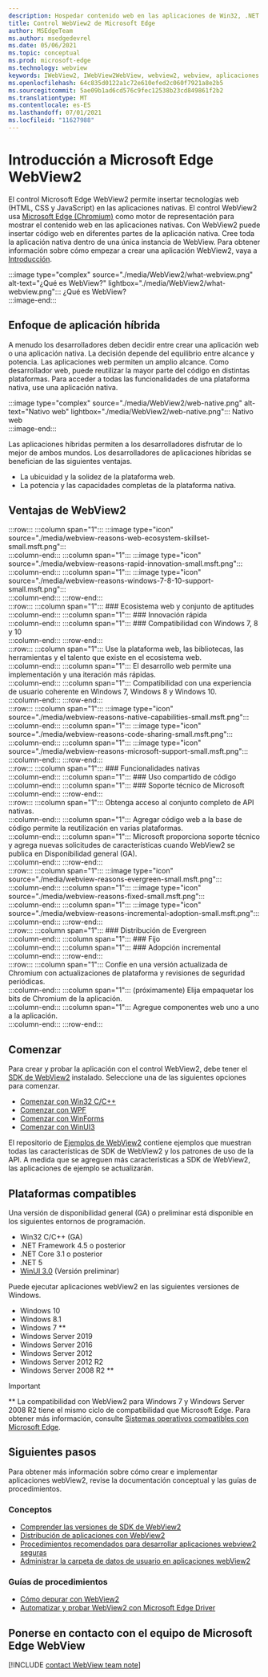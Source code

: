 ```yaml
---
description: Hospedar contenido web en las aplicaciones de Win32, .NET y UWP con el control WebView2 de Microsoft Edge.
title: Control WebView2 de Microsoft Edge
author: MSEdgeTeam
ms.author: msedgedevrel
ms.date: 05/06/2021
ms.topic: conceptual
ms.prod: microsoft-edge
ms.technology: webview
keywords: IWebView2, IWebView2WebView, webview2, webview, aplicaciones win32, win32, perímetro, ICoreWebView2, CoreWebView2, ICoreWebView2Host, control de explorador, html perimetral, Windows Forms, WinForms, WPF, .NET, WinUI, Project Reunion
ms.openlocfilehash: 64c835d0122a1c72e610efed2c060f7921a8e2b5
ms.sourcegitcommit: 5ae09b1ad6cd576c9fec12538b23cd849861f2b2
ms.translationtype: MT
ms.contentlocale: es-ES
ms.lasthandoff: 07/01/2021
ms.locfileid: "11627988"
---
```

# <a name="introduction-to-microsoft-edge-webview2"></a>Introducción a Microsoft Edge WebView2  

El control Microsoft Edge WebView2 permite insertar tecnologías web \(HTML, CSS y JavaScript\) en las aplicaciones nativas.  El control WebView2 usa [Microsoft Edge (Chromium)][MicrosoftedgeinsiderMain] como motor de representación para mostrar el contenido web en las aplicaciones nativas.  Con WebView2 puede insertar código web en diferentes partes de la aplicación nativa.  Cree toda la aplicación nativa dentro de una única instancia de WebView.  Para obtener información sobre cómo empezar a crear una aplicación WebView2, vaya a [Introducción](#get-started).  

:::image type="complex" source="./media/WebView2/what-webview.png" alt-text="¿Qué es WebView?" lightbox="./media/WebView2/what-webview.png":::
   ¿Qué es WebView?  
:::image-end:::    

## <a name="hybrid-app-approach"></a>Enfoque de aplicación híbrida  

A menudo los desarrolladores deben decidir entre crear una aplicación web o una aplicación nativa.  La decisión depende del equilibrio entre alcance y potencia.  Las aplicaciones web permiten un amplio alcance.  Como desarrollador web, puede reutilizar la mayor parte del código en distintas plataformas.  Para acceder a todas las funcionalidades de una plataforma nativa, use una aplicación nativa.  

:::image type="complex" source="./media/WebView2/web-native.png" alt-text="Nativo web" lightbox="./media/WebView2/web-native.png":::
   Nativo web  
:::image-end:::    

Las aplicaciones híbridas permiten a los desarrolladores disfrutar de lo mejor de ambos mundos.  Los desarrolladores de aplicaciones híbridas se benefician de las siguientes ventajas.  

*   La ubicuidad y la solidez de la plataforma web.  
*   La potencia y las capacidades completas de la plataforma nativa.  
    
## <a name="webview2-benefits"></a>Ventajas de WebView2   

:::row:::
   :::column span="1":::
      :::image type="icon" source="./media/webview-reasons-web-ecosystem-skillset-small.msft.png":::  
   :::column-end:::
   :::column span="1":::
      :::image type="icon" source="./media/webview-reasons-rapid-innovation-small.msft.png":::  
   :::column-end:::
   :::column span="1":::
      :::image type="icon" source="./media/webview-reasons-windows-7-8-10-support-small.msft.png":::  
   :::column-end:::
:::row-end:::  
:::row:::
   :::column span="1":::
      ### <a name="web-ecosystem--skillset"></a>Ecosistema web y conjunto de aptitudes  
   :::column-end:::
   :::column span="1":::
      ### <a name="rapid-innovation"></a>Innovación rápida  
   :::column-end:::
   :::column span="1":::
      ### <a name="windows-7-8-and-10-support"></a>Compatibilidad con Windows 7, 8 y 10  
   :::column-end:::
:::row-end:::  
:::row:::
   :::column span="1":::
      Use la plataforma web, las bibliotecas, las herramientas y el talento que existe en el ecosistema web.  
   :::column-end:::
   :::column span="1":::
      El desarrollo web permite una implementación y una iteración más rápidas.  
   :::column-end:::
   :::column span="1":::
      Compatibilidad con una experiencia de usuario coherente en Windows 7, Windows 8 y Windows 10.  
   :::column-end:::
:::row-end:::  
:::row:::
   :::column span="1":::
      :::image type="icon" source="./media/webview-reasons-native-capabilities-small.msft.png":::  
   :::column-end:::
   :::column span="1":::
      :::image type="icon" source="./media/webview-reasons-code-sharing-small.msft.png":::  
   :::column-end:::
   :::column span="1":::
      :::image type="icon" source="./media/webview-reasons-microsoft-support-small.msft.png":::  
   :::column-end:::
:::row-end:::  
:::row:::
   :::column span="1":::
      ### <a name="native-capabilities"></a>Funcionalidades nativas  
   :::column-end:::
   :::column span="1":::
      ### <a name="code-sharing"></a>Uso compartido de código  
   :::column-end:::
   :::column span="1":::
      ### <a name="microsoft-support"></a>Soporte técnico de Microsoft  
   :::column-end:::
:::row-end:::  
:::row:::
   :::column span="1":::
      Obtenga acceso al conjunto completo de API nativas.  
   :::column-end:::
   :::column span="1":::
      Agregar código web a la base de código permite la reutilización en varias plataformas.  
   :::column-end:::
   :::column span="1":::
      Microsoft proporciona soporte técnico y agrega nuevas solicitudes de características cuando WebView2 se publica en Disponibilidad general \(GA\).  
   :::column-end:::
:::row-end:::  
:::row:::
   :::column span="1":::
      :::image type="icon" source="./media/webview-reasons-evergreen-small.msft.png":::  
   :::column-end:::
   :::column span="1":::
      :::image type="icon" source="./media/webview-reasons-fixed-small.msft.png":::  
   :::column-end:::
   :::column span="1":::
      :::image type="icon" source="./media/webview-reasons-incremental-adoption-small.msft.png":::  
   :::column-end:::
:::row-end:::  
:::row:::
   :::column span="1":::
      ### <a name="evergreen-distribution"></a>Distribución de Evergreen  
   :::column-end:::
   :::column span="1":::
      ### <a name="fixed"></a>Fijo  
   :::column-end:::
   :::column span="1":::
      ### <a name="incremental-adoption"></a>Adopción incremental  
   :::column-end:::
:::row-end:::  
:::row:::
   :::column span="1":::
      Confíe en una versión actualizada de Chromium con actualizaciones de plataforma y revisiones de seguridad periódicas.  
   :::column-end:::
   :::column span="1":::
      \(próximamente\) Elija empaquetar los bits de Chromium de la aplicación.  
   :::column-end:::
   :::column span="1":::
      Agregue componentes web uno a uno a la aplicación.  
   :::column-end:::
:::row-end:::  

## <a name="get-started"></a>Comenzar  

Para crear y probar la aplicación con el control WebView2, debe tener <!--both [Microsoft Edge (Chromium)][MicrosoftedgeinsiderDownload] and  -->el [SDK de WebView2][NugetPackagesMicrosoftWebWebView2] instalado.  Seleccione una de las siguientes opciones para comenzar.  

*   [Comenzar con Win32 C/C++][Webview2GetStartedWin32]  
*   [Comenzar con WPF][Webview2GetStartedWpf]  
*   [Comenzar con WinForms][Webview2GetStartedWinforms]  
*   [Comenzar con WinUI3][Webview2GetStartedWinui]  
    
El repositorio de [Ejemplos de WebView2][GithubMicrosoftedgeWebview2samples] contiene ejemplos que muestran todas las características de SDK de WebView2 y los patrones de uso de la API.  A medida que se agreguen más características a SDK de WebView2, las aplicaciones de ejemplo se actualizarán.  

## <a name="supported-platforms"></a>Plataformas compatibles  

Una versión de disponibilidad general \(GA\) o preliminar está disponible en los siguientes entornos de programación.  

*   Win32 C/C++ \(GA\)  
*   .NET Framework 4.5 o posterior  
*   .NET Core 3.1 o posterior  
*   .NET 5  
*   [WinUI 3.0][UwpToolkitsWinui3] \(Versión preliminar\)  
    
Puede ejecutar aplicaciones webView2 en las siguientes versiones de Windows.  

*   Windows 10  
*   Windows 8.1  
*   Windows 7 \*\*  
*   Windows Server 2019  
*   Windows Server 2016  
*   Windows Server 2012  
*   Windows Server 2012 R2  
*   Windows Server 2008 R2 \*\*  
    
> [!IMPORTANT]
> \*\* La compatibilidad con WebView2 para Windows 7 y Windows Server 2008 R2 tiene el mismo ciclo de compatibilidad que Microsoft Edge.  Para obtener más información, consulte [Sistemas operativos compatibles con Microsoft Edge][DeployedgeMicrosoftEdgeSupportedOS].  

## <a name="next-steps"></a>Siguientes pasos  

Para obtener más información sobre cómo crear e implementar aplicaciones webView2, revise la documentación conceptual y las guías de procedimientos.  

### <a name="concepts"></a>Conceptos  

*   [Comprender las versiones de SDK de WebView2][Webview2ConceptsVersioning]  
*   [Distribución de aplicaciones con WebView2][Webview2ConceptsDistribution]  
*   [Procedimientos recomendados para desarrollar aplicaciones webview2 seguras][Webview2ConceptsSecurity]  
*   [Administrar la carpeta de datos de usuario en aplicaciones webView2][Webview2ConceptsUserDataFolder]  
 
### <a name="how-to-guides"></a>Guías de procedimientos  

*   [Cómo depurar con WebView2][Webview2HowToDebug]  
*   [Automatizar y probar WebView2 con Microsoft Edge Driver][Webview2HowToWebdriver]  

## <a name="getting-in-touch-with-the-microsoft-edge-webview-team"></a>Ponerse en contacto con el equipo de Microsoft Edge WebView  

[!INCLUDE [contact WebView team note](./includes/contact-webview-team-note.md)]  

<!-- links -->  

[Webview2ConceptsDistribution]: ./concepts/distribution.md "Distribución de aplicaciones con WebView2 | Microsoft Docs"  
[Webview2ConceptsSecurity]: ./concepts/security.md "Procedimientos recomendados para desarrollar aplicaciones webview2 seguras | Microsoft Docs"  
[Webview2ConceptsUserDataFolder]: ./concepts/user-data-folder.md "Administrar la carpeta de datos de usuario | Microsoft Docs"  
[Webview2ConceptsVersioning]: ./concepts/versioning.md "Comprender las versiones de SDK de WebView2 | Microsoft Docs"  
[Webview2GetStartedWin32]: ./get-started/win32.md "Introducción a WebView2 | Microsoft Docs"  
[Webview2GetStartedWinforms]: ./get-started/winforms.md "Introducción a WebView2 en las aplicaciones de Windows Forms (versión preliminar) | Microsoft Docs"  
[Webview2GetStartedWinui]: ./get-started/winui.md "Introducción a WebView2 en WinUI3 (versión preliminar) | Microsoft Docs"  
[Webview2GetStartedWpf]: ./get-started/wpf.md "Introducción a WebView2 en WPF (versión preliminar) | Microsoft Docs"  
[Webview2HowToDebug]: ./how-to/debug.md "Cómo depurar con WebView2 | Microsoft Docs"  
[Webview2HowToWebdriver]: ./how-to/webdriver.md "Automatizar y probar WebView2 con Microsoft Edge Driver | Microsoft Docs"  
[Webview2ReleaseNotes]: ./release-notes.md "Notas de la versión de SDK de WebView2 | Microsoft Docs"  

[UwpToolkitsWinui3]: /uwp/toolkits/winui3/index "Biblioteca de interfaz de usuario de Windows 3 versión preliminar 2 (julio de 2020) | Microsoft Docs"  

[DeployedgeMicrosoftEdgeSupportedOS]: /deployedge/microsoft-edge-supported-operating-systems "Sistemas operativos compatibles con Microsoft Edge | Microsoft Docs"  

[GithubMicrosoftedgeWebview2samples]: https://github.com/MicrosoftEdge/WebView2Samples "Ejemplos de WebView2: MicrosoftEdge/WebView2Samples | GitHub"  
[GithubMicrosoftedgeWebviewfeddback]: https://github.com/MicrosoftEdge/WebViewFeedback "Comentarios de WebView: MicrosoftEdge/WebViewFeedback | GitHub"  

[MicrosoftedgeinsiderMain]: https://www.microsoftedgeinsider.com "Microsoft Edge Insider"  
[MicrosoftedgeinsiderDownload]: https://www.microsoftedgeinsider.com/download "Descargar Microsoft Edge Insider"  

[NugetPackagesMicrosoftWebWebView2]: https://www.nuget.org/packages/Microsoft.Web.WebView2 "Microsoft.Web.WebView2 | Galería de NuGet"  
